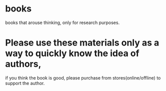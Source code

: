 # books
books that arouse thinking, only for research purposes.

# Please use these materials only as a way to quickly know the idea of authors,
if you think the book is good, please purchase from stores(online/offline) to support the author.
